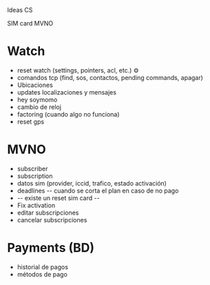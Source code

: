 Ideas CS

SIM card MVNO

# Watch
- reset watch (settings, pointers, acl, etc.)   ⚙️
- comandos tcp (find, sos, contactos, pending commands, apagar)
- Ubicaciones 
- updates localizaciones y mensajes
- hey soymomo
- cambio de reloj
- factoring (cuando algo no funciona)
- reset gps 

# MVNO
- subscriber
- subscription
- datos sim (provider, iccid, trafico, estado activación)
- deadlines -- cuando se corta el plan en caso de no pago
- -- existe un reset sim card --
- Fix activation
- editar subscripciones
- cancelar subscripciones


# Payments (BD)
- historial de pagos
- métodos de pago

